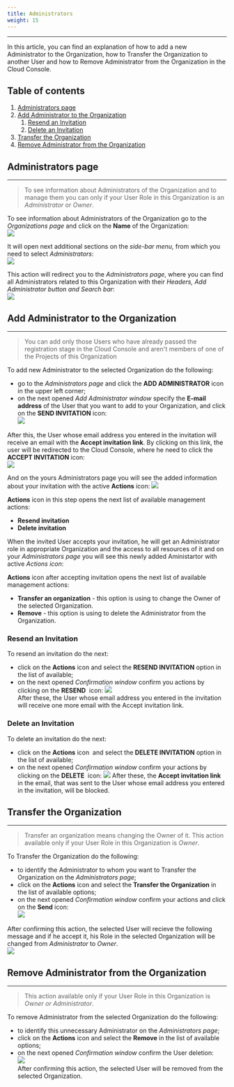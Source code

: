 ```yaml
---
title: Administrators
weight: 15
---
```

___
In this article, you can find an explanation of how to add a new Administrator to the Organization, how to Transfer the Organization to another User and how to Remove Administrator from the Organization in the Cloud Console.

## Table of contents
1. [Administrators page](#admin-page)
2. [Add Administrator to the Organization](#add-admin)
    1. [Resend an Invitation](#resend-invitation)
    2. [Delete an Invitation](#delete-invitation)
3. [Transfer the Organization](#transfer-org)
4. [Remove Administrator from the Organization](#remove-admin)

## Administrators page <a id="admin-page"></a>
___
>To see information about Administrators of the Organization and to manage them you can only if your User Role in this Organization is an *Administrator* or *Owner*.    

To see information about Administrators of the Organization go to the *Organizations page* and  click on the **Name** of the Organization:  
![](../../assets/images/organizations/7-org.png?classes=border,shadow)  

It will open next additional sections on the *side-bar menu,* from which you need to select *Administrators*:  
![](../../assets/images/organizations/8-org.png?classes=border,shadow)  

This action will redirect you to the *Administrators page*, where you can find all Administrators related to this Organization with their *Headers, Add Administrator button and Search bar*:  
![](../../assets/images/organizations/9-org.png?classes=border,shadow)  

## Add Administrator to the Organization <a id="add-admin"></a> 
___
>You can add only those Users who have already passed the registration stage in the Cloud Console and aren't members of one of the Projects of this Organization    

To add new Administrator to the selected Organization do the following:   
- go to the *Administrators page* and click the **ADD ADMINISTRATOR** icon in the upper left corner;           
- on the next opened *Add Administrator window* specify the **E-mail address** of the User that you want to add to your  Organization, and click on the **SEND INVITATION** icon:      
![](../../assets/images/organizations/11-org.png?classes=border,shadow)    

After this, the User whose email address you entered in the invitation will receive an email with the **Accept invitation link**. By clicking on this link, the user will be redirected to the Cloud Console, where he need to click the **ACCEPT INVITATION** icon:    
![](../../assets/images/organizations/13-org.png?classes=border,shadow)  

And on the yours Administrators page you will see the added information about your invitation with the active **Actions** icon:
![](../../assets/images/organizations/12-org.png?classes=border,shadow)  

**Actions** icon in this step opens the next list of available management actions:  
- **Resend invitation**
- **Delete invitation**

When the invited User accepts your invitation, he will get an Administrator role in appropriate Organization and the access to all resources of it and on your *Administrators page* you will see this newly added Aministartor with active *Actions icon*:

**Actions** icon after accepting invitation opens the next list of available management actions:  
- **Transfer an organization** - this option is using to change the Owner of the selected Organization.  
- **Remove** - this option is using to delete the Administrator from the Organization. 

### Resend an Invitation <a id="resend-invitation"></a>
To resend an invitation do the next:
- click on the **Actions** icon and select the **RESEND INVITATION** option in the list of available;
- on the next opened *Confirmation window* confirm you actions by clicking on the **RESEND**  icon:
![](../../assets/images/organizations/21-org.png?classes=border,shadow)  
After these, the User whose email address you entered in the invitation will receive one more email with the Accept invitation link.

### Delete an Invitation <a id="delete-invitation"></a>
To delete an invitation do the next:
- click on the **Actions** icon  and select the **DELETE INVITATION** option in the list of available;
- on the next opened *Confirmation window* confirm your actions by clicking on the **DELETE**  icon:
![](../../assets/images/organizations/22-org.png?classes=border,shadow) 
After these, the **Accept invitation link** in the email, that was sent to the User whose email address you entered in the invitation, will be blocked.

## Transfer the Organization <a id="transfer-org"></a>
___
>Transfer an organization means changing the Owner of it.
>This action available only if your User Role in this Organization is *Owner*. 

To Transfer the Organization do the following:  
- to identify the Administrator to whom you want to Transfer the Organization on the *Administrators page*;    
- click on the **Actions** icon and select the **Transfer the Organization** in the list of available options;    
- on the next opened *Confirmation window* confirm your actions and click on the **Send** icon:      
![](../../assets/images/organizations/17-org.png?classes=border,shadow)     

After confirming this action, the selected User will recieve the following message and if he accept it, his Role in the selected Organization will be changed from *Administrator* to *Owner*.    
![](../../assets/images/organizations/18-org.png?classes=border,shadow)   

## Remove Administrator from the Organization <a id="remove-admin"></a> 
___
>This action available only if your User Role in this Organization is *Owner or Administrator*.

To remove Administrator from the selected Organization do the following:
- to identify this unnecessary Administrator on the *Administrators page*;   
- click on the **Actions** icon and select the **Remove** in the list of available options;    
- on the next opened *Confirmation window* confirm the User deletion:    
![](../../assets/images/organizations/16-org.png?classes=border,shadow)     
After confirming this action, the selected User will be removed from the selected Organization.


